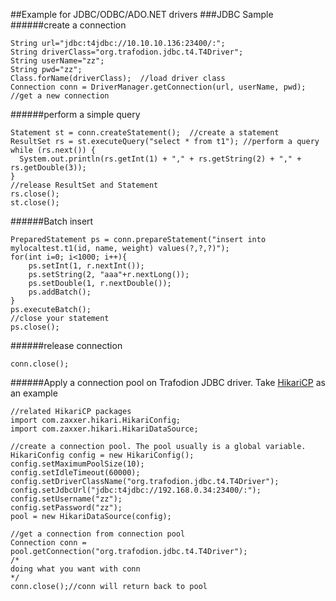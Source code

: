 ##Example for JDBC/ODBC/ADO.NET drivers
###JDBC Sample
######create a connection
```
String url="jdbc:t4jdbc://10.10.10.136:23400/:";    
String driverClass="org.trafodion.jdbc.t4.T4Driver";
String userName="zz";
String pwd="zz";
Class.forName(driverClass);  //load driver class
Connection conn = DriverManager.getConnection(url, userName, pwd); //get a new connection
```
######perform a simple query
```
Statement st = conn.createStatement();  //create a statement
ResultSet rs = st.executeQuery("select * from t1"); //perform a query
while (rs.next()) {  
  System.out.println(rs.getInt(1) + "," + rs.getString(2) + "," + rs.getDouble(3));  
}
//release ResultSet and Statement
rs.close();  
st.close();  

```
######Batch insert
```
PreparedStatement ps = conn.prepareStatement("insert into mylocaltest.t1(id, name, weight) values(?,?,?)");
for(int i=0; i<1000; i++){
	ps.setInt(1, r.nextInt());
	ps.setString(2, "aaa"+r.nextLong());
	ps.setDouble(1, r.nextDouble());
	ps.addBatch();
}
ps.executeBatch();
//close your statement
ps.close();
```
######release connection
```
conn.close();
```
######Apply a connection pool on Trafodion JDBC driver. Take [HikariCP](https://github.com/brettwooldridge/HikariCP) as an example
```
//related HikariCP packages
import com.zaxxer.hikari.HikariConfig;
import com.zaxxer.hikari.HikariDataSource;

//create a connection pool. The pool usually is a global variable.
HikariConfig config = new HikariConfig();
config.setMaximumPoolSize(10);
config.setIdleTimeout(60000);
config.setDriverClassName("org.trafodion.jdbc.t4.T4Driver");
config.setJdbcUrl("jdbc:t4jdbc://192.168.0.34:23400/:");
config.setUsername("zz");
config.setPassword("zz");
pool = new HikariDataSource(config);

//get a connection from connection pool
Connection conn = pool.getConnection("org.trafodion.jdbc.t4.T4Driver");
/*
doing what you want with conn
*/
conn.close();//conn will return back to pool
```
